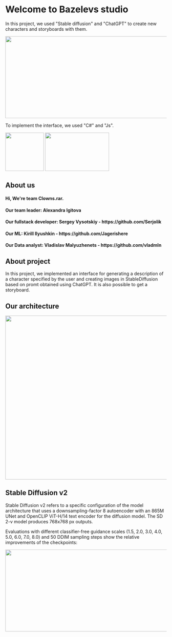 # Welcome to Bazelevs studio

In this project, we used "Stable diffusion" and "ChatGPT" to create new characters and storyboards with them.

<img src="https://for-press.ru/wp-content/uploads/2023/03/unnamed.png" width="512" height="256">


To implement the interface, we used "C#" and "Js".

<html>
 <head>
  <meta charset="utf-8">
 </head>
 <body>
  <p>
    <img src="https://pnggallery.com/wp-content/uploads/javascript-logo-04.png" width="120" height="120">
    <img src="https://github.com/Serjolik/WebBazilevsProj/assets/109044567/0b0e81cb-9ae6-496e-82ac-e9ac950a2dc7" width="200" height="120">
  </p>
 </body>
</html>


## About us

<h4>
   Hi, We're team Clowns.rar.
</h4>

<h4>
    Our team leader: Alexandra Igitova
 </h4>
  <h4>
  Our fullstack developer: Sergey Vysotskiy - https://github.com/Serjolik
   </h4>
   <h4>
     Our ML: Kirill Ilyushkin - https://github.com/Jagerishere
    </h4>
<h4>    
Our Data analyst: Vladislav Malyuzhenets - https://github.com/vladmln
</h4>
 
   
  
 
 
## About project
In this project, we implemented an interface for generating a description of a character specified by the user and creating images in StableDiffusion based on promt obtained using ChatGPT. It is also possible to get a storyboard.

## Our architecture

<img src="https://github.com/Serjolik/WebBazilevsProj/assets/109044567/5180514d-c51e-4a09-b749-2e5011919d0c" width="1024" height="512">

## Stable Diffusion v2
Stable Diffusion v2 refers to a specific configuration of the model architecture that uses a downsampling-factor 8 autoencoder with an 865M UNet and OpenCLIP ViT-H/14 text encoder for the diffusion model. The SD 2-v model produces 768x768 px outputs.

Evaluations with different classifier-free guidance scales (1.5, 2.0, 3.0, 4.0, 5.0, 6.0, 7.0, 8.0) and 50 DDIM sampling steps show the relative improvements of the checkpoints:

<img src="https://github.com/Stability-AI/stablediffusion/blob/main/assets/model-variants.jpg?raw=true" width="512" height="256">

## 


